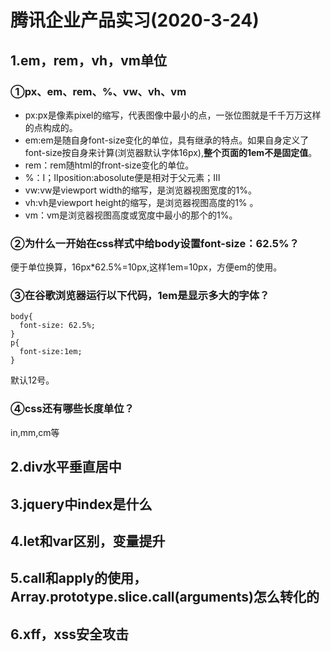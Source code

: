 # 腾讯企业产品实习(2020-3-24)  
## 1.em，rem，vh，vm单位    
### ①px、em、rem、%、vw、vh、vm  
- px:px是像素pixel的缩写，代表图像中最小的点，一张位图就是千千万万这样的点构成的。    
- em:em是随自身font-size变化的单位，具有继承的特点。如果自身定义了font-size按自身来计算(浏览器默认字体16px),**整个页面的1em不是固定值**。  
- rem：rem随html的front-size变化的单位。  
- %：Ⅰ；Ⅱposition:abosolute便是相对于父元素；Ⅲ
- vw:vw是viewport width的缩写，是浏览器视图宽度的1%。  
- vh:vh是viewport height的缩写，是浏览器视图高度的1% 。 
- vm：vm是浏览器视图高度或宽度中最小的那个的1%。
### ②为什么一开始在css样式中给body设置font-size：62.5%？  
便于单位换算，16px*62.5%=10px,这样1em=10px，方便em的使用。  

### ③在谷歌浏览器运行以下代码，1em是显示多大的字体？  
```
body{
  font-size: 62.5%;
}
p{
  font-size:1em;
}
```
默认12号。
### ④css还有哪些长度单位？  
in,mm,cm等
## 2.div水平垂直居中  
## 3.jquery中index是什么  
## 4.let和var区别，变量提升     
## 5.call和apply的使用，Array.prototype.slice.call(arguments)怎么转化的      
## 6.xff，xss安全攻击   
